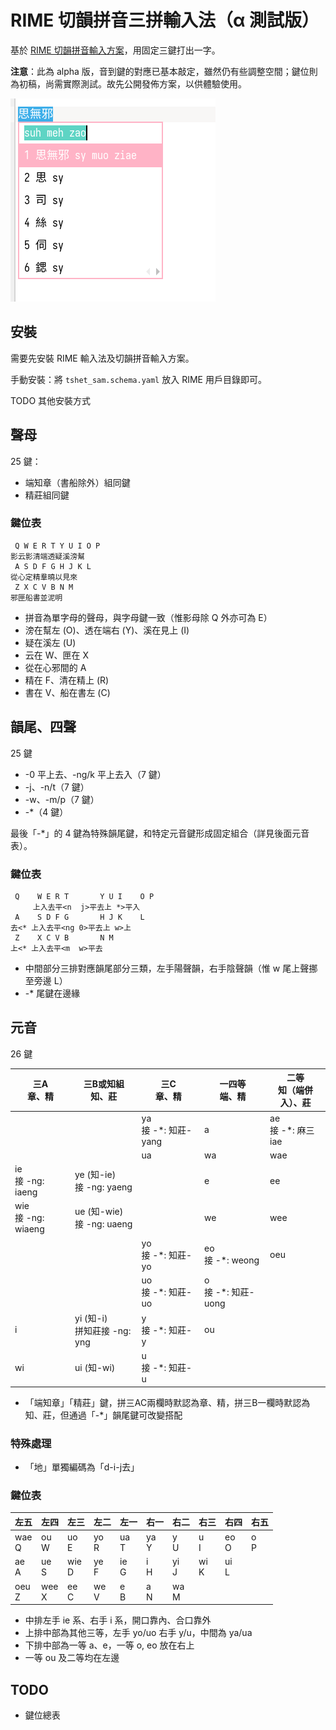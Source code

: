 # RIME 切韻拼音三拼輸入法（α 測試版）

基於 [RIME 切韻拼音輸入方案](https://github.com/ayaka14732/rime-tshet)，用固定三鍵打出一字。

__注意__：此為 alpha 版，音到鍵的對應已基本敲定，雖然仍有些調整空間；鍵位則為初稿，尚需實際測試。故先公開發佈方案，以供體驗使用。

![Screenshot](screenshot.png)

## 安裝

需要先安裝 RIME 輸入法及切韻拼音輸入方案。

手動安裝：將 `tshet_sam.schema.yaml` 放入 RIME 用戶目錄即可。

TODO 其他安裝方式

## 聲母

25 鍵：

- 端知章（書船除外）組同鍵
- 精莊組同鍵

### 鍵位表

```
 Q W E R T Y U I O P
影云影清端透疑溪滂幫
 A S D F G H J K L
從心定精羣曉以見來
 Z X C V B N M
邪匣船書並泥明
```

- 拼音為單字母的聲母，與字母鍵一致（惟影母除 Q 外亦可為 E）
- 滂在幫左 (O)、透在端右 (Y)、溪在見上 (I)
- 疑在溪左 (U)
- 云在 W、匣在 X
- 從在心邪間的 A
- 精在 F、清在精上 (R)
- 書在 V、船在書左 (C)

## 韻尾、四聲

25 鍵

- -0 平上去、-ng/k 平上去入（7 鍵）
- -j、-n/t（7 鍵）
- -w、-m/p（7 鍵）
- -*（4 鍵）

最後「-*」的 4 鍵為特殊韻尾鍵，和特定元音鍵形成固定組合（詳見後面元音表）。

### 鍵位表

```
 Q    W E R T       Y U I    O P
     上入去平<n  j>平去上 *>平入
 A    S D F G       H J K    L
去<* 上入去平<ng 0>平去上 w>上
 Z    X C V B       N M
上<* 上入去平<m  w>平去
```

- 中間部分三排對應韻尾部分三類，左手陽聲韻，右手陰聲韻（惟 w 尾上聲挪至旁邊 L）
- -* 尾鍵在邊緣

## 元音

26 鍵

| 三A<br />章、精         | 三B或知組<br />知、莊            | 三C<br />章、精          | 一四等<br />端、精      | 二等<br />知（端併入）、莊 |
| ----------------------- | -------------------------------- | ------------------------ | ----------------------- | -------------------------- |
|                         |                                  | ya<br />接 -*: 知莊-yang | a                       | ae<br />接 -*: 麻三 iae    |
|                         |                                  | ua                       | wa                      | wae                        |
| ie<br />接 -ng: iaeng   | ye (知-ie)<br />接 -ng: yaeng    |                          | e                       | ee                         |
| wie<br />接 -ng: wiaeng | ue (知-wie)<br />接 -ng: uaeng   |                          | we                      | wee                        |
|                         |                                  | yo<br />接 -*: 知莊-yo   | eo<br />接 -*: weong    | oeu                        |
|                         |                                  | uo<br />接 -*: 知莊-uo   | o<br />接 -*: 知莊-uong |                            |
| i                       | yi (知-i)<br />拼知莊接 -ng: yng | y<br />接 -*: 知莊-y     | ou                      |                            |
| wi                      | ui (知-wi)                       | u<br />接 -*: 知莊-u     |                         |                            |

- 「端知章」「精莊」鍵，拼三AC兩欄時默認為章、精，拼三B一欄時默認為知、莊，但通過「-*」韻尾鍵可改變搭配

### 特殊處理

- 「地」單獨編碼為「d-i-j去」

### 鍵位表

| 左五       | 左四       | 左三       | 左二      | 左一      | 右一      | 右二      | 右三      | 右四      | 右五     |
| ---------- | ---------- | ---------- | --------- | --------- | --------- | --------- | --------- | --------- | -------- |
| wae<br />Q | ou<br />W  | uo<br />E  | yo<br />R | ua<br />T | ya<br />Y | y<br />U  | u<br />I  | eo<br />O | o<br />P |
| ae<br />A  | ue<br />S  | wie<br />D | ye<br />F | ie<br />G | i<br />H  | yi<br />J | wi<br />K | ui<br />L |          |
| oeu<br />Z | wee<br />X | ee<br />C  | we<br />V | e<br />B  | a<br />N  | wa<br />M |           |           |          |

- 中排左手 ie 系、右手 i 系，開口靠內、合口靠外
- 上排中部為其他三等，左手 yo/uo 右手 y/u，中間為 ya/ua
- 下排中部為一等 a、e，一等 o, eo 放在右上
- 一等 ou 及二等均在左邊

## TODO

- 鍵位總表